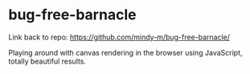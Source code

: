 # bug-free-barnacle

Link back to repo: https://github.com/mindy-m/bug-free-barnacle/

Playing around with canvas rendering in the browser using JavaScript, totally beautiful results.
